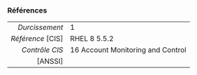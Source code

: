 ### Références

|                 |    |
|----------------:|:---|
|   *Durcissement*| 1 |
|*Référence* [CIS]| RHEL 8 5.5.2 |
|   *Contrôle CIS*| 16 Account Monitoring and Control |
|          [ANSSI]|  |
